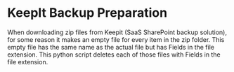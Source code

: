 # KeepIt Backup Preparation
When downloading zip files from Keepit (SaaS SharePoint backup solution), for some reason it makes an empty file for every item in the zip folder. This empty file has the same name as the actual file but has Fields in the file extension. This python script deletes each of those files with Fields in the file extension.
